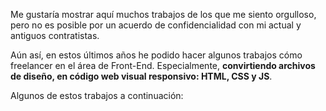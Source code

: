 Me gustaría mostrar aquí muchos trabajos de los que me siento orgulloso, pero no es posible por un acuerdo de confidencialidad con mi actual y antiguos contratistas.

Aún así, en estos últimos años he podido hacer algunos trabajos cómo freelancer en el área de Front-End. Especialmente, **convirtiendo archivos de diseño, en código web visual responsivo: HTML, CSS y JS**.

Algunos de estos trabajos a continuación:
